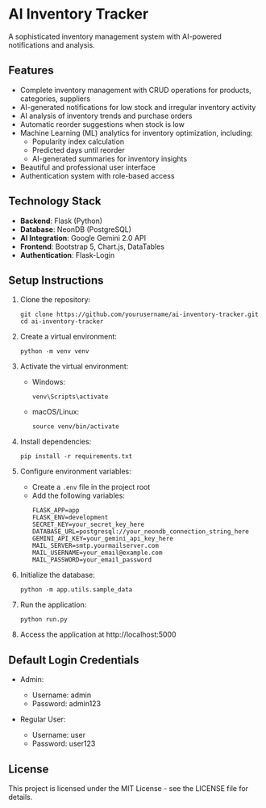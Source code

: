 # AI Inventory Tracker

A sophisticated inventory management system with AI-powered notifications and analysis.

## Features

- Complete inventory management with CRUD operations for products, categories, suppliers
- AI-generated notifications for low stock and irregular inventory activity
- AI analysis of inventory trends and purchase orders
- Automatic reorder suggestions when stock is low
- Machine Learning (ML) analytics for inventory optimization, including:
  - Popularity index calculation
  - Predicted days until reorder
  - AI-generated summaries for inventory insights
- Beautiful and professional user interface
- Authentication system with role-based access

## Technology Stack

- **Backend**: Flask (Python)
- **Database**: NeonDB (PostgreSQL)
- **AI Integration**: Google Gemini 2.0 API
- **Frontend**: Bootstrap 5, Chart.js, DataTables
- **Authentication**: Flask-Login

## Setup Instructions

1. Clone the repository:
   ```
   git clone https://github.com/yourusername/ai-inventory-tracker.git
   cd ai-inventory-tracker
   ```

2. Create a virtual environment:
   ```
   python -m venv venv
   ```

3. Activate the virtual environment:
   - Windows:
     ```
     venv\Scripts\activate
     ```
   - macOS/Linux:
     ```
     source venv/bin/activate
     ```

4. Install dependencies:
   ```
   pip install -r requirements.txt
   ```

5. Configure environment variables:
   - Create a `.env` file in the project root
   - Add the following variables:
     ```
     FLASK_APP=app
     FLASK_ENV=development
     SECRET_KEY=your_secret_key_here
     DATABASE_URL=postgresql://your_neondb_connection_string_here
     GEMINI_API_KEY=your_gemini_api_key_here
     MAIL_SERVER=smtp.yourmailserver.com
     MAIL_USERNAME=your_email@example.com
     MAIL_PASSWORD=your_email_password
     ```

6. Initialize the database:
   ```
   python -m app.utils.sample_data
   ```

7. Run the application:
   ```
   python run.py
   ```

8. Access the application at http://localhost:5000

## Default Login Credentials

- Admin:
  - Username: admin
  - Password: admin123

- Regular User:
  - Username: user
  - Password: user123

## License

This project is licensed under the MIT License - see the LICENSE file for details.

